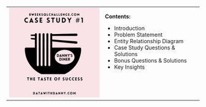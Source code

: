<table>
  <tr>
    <td>
      <img src="project_images/project_logo.png" width="250">
    </td>
    <td style="vertical-align: top;">
      <p><strong>Contents:</strong></p>
      <ul>
        <li>Introduction</li>
        <li>Problem Statement</li>
        <li>Entity Relationship Diagram</li>
        <li>Case Study Questions & Solutions</li>
        <li>Bonus Questions & Solutions</li>
        <li>Key Insights</li>
      </ul>
    </td>
  </tr>
</table>

